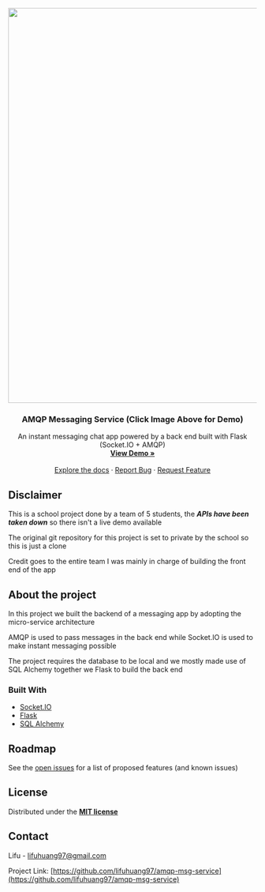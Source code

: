 


<p align="center">

<a href="https://youtu.be/KMPdTMK-NJw" align="center">
  <img src="https://user-images.githubusercontent.com/58852708/94669927-7c1f0800-0344-11eb-9671-371ce1a408d1.png" width="800px"/>
</a>

<h3 align="center">AMQP Messaging Service (Click Image Above for Demo)</h3>
<p align="center">
  An instant messaging chat app powered by a back end built with Flask (Socket.IO + AMQP)
  </br>
  <a href="https://youtu.be/KMPdTMK-NJw"><strong>View Demo »</strong></a>
  </br>
  </br>
  <a href="https://github.com/lifuhuang97/amqp-msg-service/issues">Explore the docs</a> · 
  <a href="https://github.com/lifuhuang97/amqp-msg-service/issues">Report Bug</a> ·
  <a href="https://github.com/lifuhuang97/amqp-msg-service/issues">Request Feature</a>
</p>
</p>



## Disclaimer
This is a school project done by a team of 5 students, the ***APIs have been taken down*** so there isn't a live demo available

The original git repository for this project is set to private by the school so this is just a clone

Credit goes to the entire team I was mainly in charge of building the front end of the app


## About the project
In this project we built the backend of a messaging app by adopting the micro-service architecture

AMQP is used to pass messages in the back end while Socket.IO is used to make instant messaging possible

The project requires the database to be local and we mostly made use of SQL Alchemy together we Flask to build the back end

### Built With
* [Socket.IO](https://socket.io/)
* [Flask](https://flask.palletsprojects.com/en/1.1.x/)
* [SQL Alchemy](https://www.sqlalchemy.org/)


## Roadmap

See the [open issues](https://github.com/lifuhuang97/amqp-msg-service/issues) for a list of proposed features (and known issues)


## License
Distributed under the **[MIT license](http://opensource.org/licenses/mit-license.php)**



## Contact

Lifu - lifuhuang97@gmail.com

Project Link: [https://github.com/lifuhuang97/amqp-msg-service](https://github.com/lifuhuang97/amqp-msg-service)


